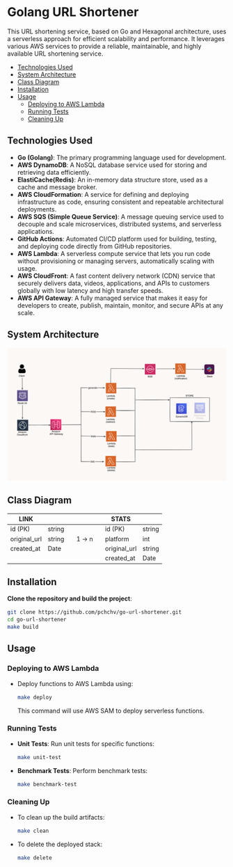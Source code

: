 # Golang URL Shortener

This URL shortening service, based on Go and Hexagonal architecture, uses a serverless approach for efficient scalability and performance. It leverages various AWS services to provide a reliable, maintainable, and highly available URL shortening service.

- [Technologies Used](#technologies-used)
- [System Architecture](#system-architecture)
- [Class Diagram](#class-diagram)
- [Installation](#installation)
- [Usage](#usage)
  - [Deploying to AWS Lambda](#deploying-to-aws-lambda)
  - [Running Tests](#running-tests)
  - [Cleaning Up](#cleaning-up)

## Technologies Used

- **Go (Golang)**: The primary programming language used for development.
- **AWS DynamoDB**: A NoSQL database service used for storing and retrieving data efficiently.
- **ElastiCache(Redis)**: An in-memory data structure store, used as a cache and message broker.
- **AWS CloudFormation**: A service for defining and deploying infrastructure as code, ensuring consistent and repeatable architectural deployments.
- **AWS SQS (Simple Queue Service)**: A message queuing service used to decouple and scale microservices, distributed systems, and serverless applications.
- **GitHub Actions**: Automated CI/CD platform used for building, testing, and deploying code directly from GitHub repositories.
- **AWS Lambda**: A serverless compute service that lets you run code without provisioning or managing servers, automatically scaling with usage.
- **AWS CloudFront**: A fast content delivery network (CDN) service that securely delivers data, videos, applications, and APIs to customers globally with low latency and high transfer speeds.
- **AWS API Gateway**: A fully managed service that makes it easy for developers to create, publish, maintain, monitor, and secure APIs at any scale.

## System Architecture

![system design](./system_design.png)

## Class Diagram

| LINK         |        |   |       |   | STATS        |        |
| ------------ | ------ | - | ----- | - | ------------ | ------ |
| id (PK)      | string |   |       |   | id (PK)      | string |
| original_url | string |   | 1 → n |   | platform     | int    |
| created_at   | Date   |   |       |   | original_url | string |
|              |        |   |       |   | created_at   | Date   |

## Installation

**Clone the repository and build the project**:

```sh
git clone https://github.com/pchchv/go-url-shortener.git
cd go-url-shortener
make build
```

## Usage

### Deploying to AWS Lambda

- Deploy functions to AWS Lambda using:
  ```sh
  make deploy
  ```
  This command will use AWS SAM to deploy serverless functions.

### Running Tests

- **Unit Tests**: Run unit tests for specific functions:

  ```sh
  make unit-test
  ```

- **Benchmark Tests**: Perform benchmark tests:
  ```sh
  make benchmark-test
  ```

### Cleaning Up

- To clean up the build artifacts:

  ```sh
  make clean
  ```

- To delete the deployed stack:
  ```sh
  make delete
  ```
